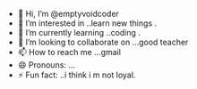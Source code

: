 - 👋 Hi, I’m @emptyvoidcoder
- 👀 I’m interested in ..learn new things .
- 🌱 I’m currently learning ..coding .
- 💞️ I’m looking to collaborate on ...good  teacher
- 📫 How to reach me ...gmail
- 😄 Pronouns: ...
- ⚡ Fun fact: ..i think  i m not loyal.

<!---
emptyvoidcoder/emptyvoidcoder is a ✨ special ✨ repository because its `README.md` (this file) appears on your GitHub profile.
You can click the Preview link to take a look at your changes.
--->
